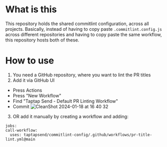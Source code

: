 # What is this

This repository holds the shared commitlint configuration, across all projects. Basically, instead of having to copy paste `.commitlint.config.js` across different repositories 
and having to copy paste the same workflow, this repository hosts both of these. 

# How to use
1. You need a GitHub repository, where you want to lint the PR titles
2. Add it via GitHub UI
- Press Actions
- Press "New Workflow"
- Find "Taptap Send - Default PR Linting Workflow"
- Commit
 ![CleanShot 2024-01-18 at 16 40 32](https://github.com/taptapsend/commitlint-config/assets/3404751/ec6f6088-72c2-4e85-8e6e-a29fd649f2f3)
3. OR add it manually by creating a workflow and adding:
  ```
  jobs:
  call-workflow:
    uses: taptapsend/commitlint-config/.github/workflows/pr-title-lint.yml@main
  ```
